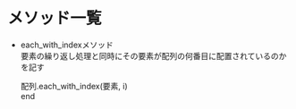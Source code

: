 # メソッド一覧

- each_with_indexメソッド<br>
  要素の繰り返し処理と同時にその要素が配列の何番目に配置されているのかを記す<br>

  配列.each_with_index(要素, i) <br>
  end
  
